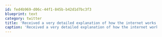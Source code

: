```yaml
---
id: fed4b969-d06c-44f1-845b-b42d1d7bc3f3
blueprint: text
category: twitter
title: 'Received a very detailed explanation of how the internet works at a physical, fibre and bit level by Clayton from Canhost today.  #awesome.'
caption: 'Received a very detailed explanation of how the internet works at a physical, fibre and bit level by Clayton from Canhost today.  <span class="hashtag hashtag_local">#<a href="http://tweettemp.darylchymko.ca/?tag=awesome">awesome</a>.'
---
```

